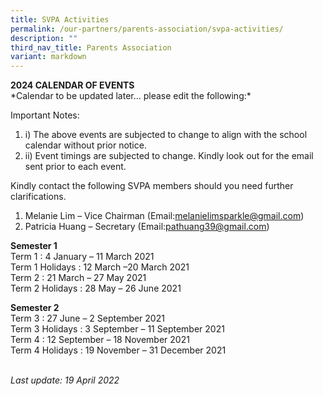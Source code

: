 ```yaml
---
title: SVPA Activities
permalink: /our-partners/parents-association/svpa-activities/
description: ""
third_nav_title: Parents Association
variant: markdown
---
```

<p><strong>2024 CALENDAR OF EVENTS</strong><br>
*Calendar to be updated later… please edit the following:*</p>

<p>Important Notes:&nbsp;</p>
<ol>
<li>i) The above events are subjected to change to align with the school calendar without prior notice.</li>
<li>ii) Event timings are subjected to change. Kindly look out for the email sent prior to each event.&nbsp;</li>
</ol>
<p>Kindly contact the following SVPA members should you need further clarifications.</p>
<ol>
<li>Melanie Lim – Vice Chairman (Email:<a href="mailto:melanielimsparkle@gmail.com">melanielimsparkle@gmail.com</a>)</li>
<li>Patricia Huang – Secretary (Email:<a href="pathuang39@gmail.com">pathuang39@gmail.com</a>)</li>
</ol>
<p><strong>Semester 1<br></strong>Term 1 : 4 January – 11 March 2021<br>Term 1 Holidays : 12 March –20 March 2021<br>Term 2 : 21 March – 27 May 2021<br>Term 2 Holidays : 28 May – 26 June 2021</p>
<p><strong>Semester 2<br></strong>Term 3 : 27 June – 2 September 2021<br>Term 3 Holidays : 3 September – 11 September 2021<br>Term 4 : 12 September – 18 November 2021<br>Term 4 Holidays : 19 November – 31 December 2021</p>
<p><br><em>Last update: 19 April 2022</em></p>